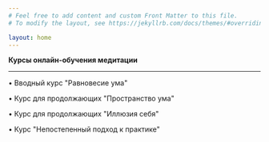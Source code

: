 ```yaml
---
# Feel free to add content and custom Front Matter to this file.
# To modify the layout, see https://jekyllrb.com/docs/themes/#overriding-theme-defaults

layout: home
---
```


**Курсы онлайн-обучения медитации**

---
     
• Вводный курс "Равновесие ума"

• Курс для продолжающих "Пространство ума"

• Курс для продолжающих "Иллюзия себя"

• Курс "Непостепенный подход к практике"

